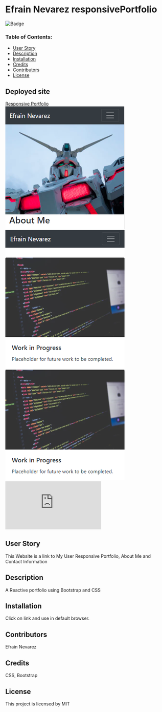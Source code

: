 # Efrain Nevarez responsivePortfolio
 
![Badge](https://img.shields.io/static/v1?label=License&message=MIT&color=9cf)
 
### Table of Contents:
* [User Story](##-User-Story)
* [Description](##-Description)
* [Installation](##-Installation)
* [Credits](##-Credits)
* [Contributors](##-Contributors)
* [License](##-License)
 
## Deployed site
[Responsive Portfolio](https://enevarez-ops.github.io/responsivePortfolio/)
![About Me](https://github.com/enevarez-ops/responsivePortfolio/blob/master/AboutMe.PNG)
![Portfolio](https://github.com/enevarez-ops/responsivePortfolio/blob/master/Portfolio.PNG)
![Contact](https://github.com/enevarez-ops/responsivePortfolio/blob/master/contact.html)

## User Story
This Website is a link to My User Responsive Portfolio, About Me and Contact Information
 
## Description
A Reactive portfolio using Bootstrap and CSS
 
## Installation
Click on link and use in default browser.
 
## Contributors
Efrain Nevarez
 
## Credits
CSS, Bootstrap
 
## License
This project is licensed by MIT